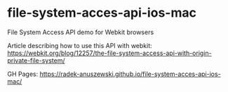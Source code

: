 # file-system-acces-api-ios-mac
File System Access API demo for Webkit browsers

Article describing how to use this API with webkit: https://webkit.org/blog/12257/the-file-system-access-api-with-origin-private-file-system/

GH Pages: https://radek-anuszewski.github.io/file-system-acces-api-ios-mac/
